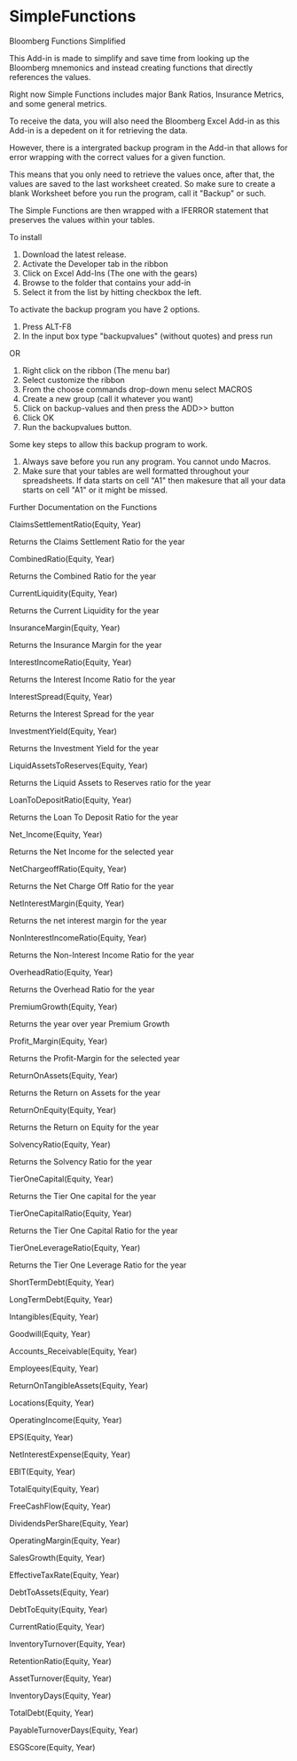 # SimpleFunctions
Bloomberg Functions Simplified


This Add-in is made to simplify and save time from looking up the Bloomberg mnemonics and instead creating functions that directly references the values.

Right now Simple Functions includes major Bank Ratios, Insurance Metrics, and some general metrics. 

To receive the data, you will also need the Bloomberg Excel Add-in as this Add-in is a depedent on it for retrieving the data. 

However, there is a intergrated backup program in the Add-in that allows for error wrapping with the correct values for a given function. 

This means that you only need to retrieve the values once, after that, the values are saved to the last worksheet created. So make sure to create a blank Worksheet before you run the program, call it "Backup" or such. 

The Simple Functions are then wrapped with a IFERROR statement that preserves the values within your tables.


To install
1. Download the latest release.
2. Activate the Developer tab in the ribbon 
3. Click on Excel Add-Ins (The one with the gears)
4. Browse to the folder that contains your add-in
5. Select it from the list by hitting checkbox the left.

To activate the backup program you have 2 options.
1. Press ALT-F8
2. In the input box type "backupvalues" (without quotes) and press run

OR

1. Right click on the ribbon (The menu bar)
2. Select customize the ribbon
3. From the choose commands drop-down menu select MACROS
4. Create a new group (call it whatever you want)
5. Click on backup-values and then press the ADD>> button
6. Click OK
7. Run the backupvalues button.

Some key steps to allow this backup program to work.

1. Always save before you run any program. You cannot undo Macros. 
2. Make sure that your tables are well formatted throughout your spreadsheets. If data starts on cell "A1" then makesure that all your data starts on cell "A1" or it might be missed. 

Further Documentation on the Functions

ClaimsSettlementRatio(Equity, Year)

Returns the Claims Settlement Ratio for the year 

CombinedRatio(Equity, Year) 

Returns the Combined Ratio for the year

CurrentLiquidity(Equity, Year) 

Returns the Current Liquidity for the year 

InsuranceMargin(Equity, Year) 

Returns the Insurance Margin for the year 

InterestIncomeRatio(Equity, Year) 

Returns the Interest Income Ratio for the year 

InterestSpread(Equity, Year) 

Returns the Interest Spread for the year

InvestmentYield(Equity, Year) 

Returns the Investment Yield for the year 

LiquidAssetsToReserves(Equity, Year)

Returns the Liquid Assets to Reserves ratio for the year 

LoanToDepositRatio(Equity, Year) 

Returns the Loan To Deposit Ratio for the year 

Net_Income(Equity, Year) 

Returns the Net Income for the selected year 

NetChargeoffRatio(Equity, Year)

Returns the Net Charge Off Ratio for the year 

NetInterestMargin(Equity, Year)

Returns the net interest margin for the year 

NonInterestIncomeRatio(Equity, Year)

Returns the Non-Interest Income Ratio for the year 

OverheadRatio(Equity, Year)

Returns the Overhead Ratio for the year 

PremiumGrowth(Equity, Year)

Returns the year over year Premium Growth  

Profit_Margin(Equity, Year)  

Returns the Profit-Margin for the selected year 

ReturnOnAssets(Equity, Year) 

Returns the Return on Assets for the year 

ReturnOnEquity(Equity, Year) 

Returns the Return on Equity for the year 

SolvencyRatio(Equity, Year) 

Returns the Solvency Ratio for the year 

TierOneCapital(Equity, Year) 

Returns the Tier One capital for the year 

TierOneCapitalRatio(Equity, Year) 

Returns the Tier One Capital Ratio for the year 

TierOneLeverageRatio(Equity, Year) 

Returns the Tier One Leverage Ratio for the year 

ShortTermDebt(Equity, Year)

LongTermDebt(Equity, Year)

Intangibles(Equity, Year)

Goodwill(Equity, Year)

Accounts_Receivable(Equity, Year)

Employees(Equity, Year)

ReturnOnTangibleAssets(Equity, Year)

Locations(Equity, Year)

OperatingIncome(Equity, Year)

EPS(Equity, Year)

NetInterestExpense(Equity, Year)

EBIT(Equity, Year)

TotalEquity(Equity, Year)

FreeCashFlow(Equity, Year)

DividendsPerShare(Equity, Year)

OperatingMargin(Equity, Year)

SalesGrowth(Equity, Year)

EffectiveTaxRate(Equity, Year)

DebtToAssets(Equity, Year)

DebtToEquity(Equity, Year)

CurrentRatio(Equity, Year)

InventoryTurnover(Equity, Year)

RetentionRatio(Equity, Year)

AssetTurnover(Equity, Year)

InventoryDays(Equity, Year)

TotalDebt(Equity, Year)

PayableTurnoverDays(Equity, Year)

ESGScore(Equity, Year)
